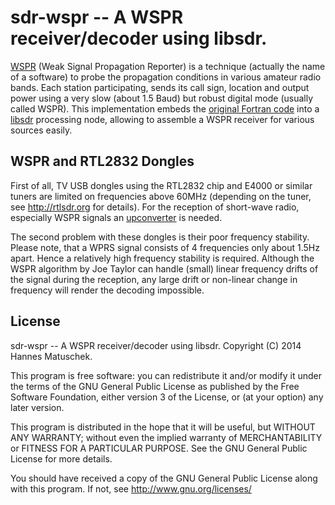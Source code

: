 # sdr-wspr -- A WSPR receiver/decoder using libsdr.

[WSPR](https://en.wikipedia.org/wiki/WSPR_(amateur_radio_software)) (Weak Signal Propagation Reporter) is a technique (actually the name of a software) to probe the propagation conditions in various amateur radio bands. Each station participating, sends its call sign, location and output power using a very slow (about 1.5 Baud) but robust digital mode (usually called WSPR). This implementation embeds the [original Fortran code](http://physics.princeton.edu/pulsar/K1JT/wspr.html) into a [libsdr](https://github.com/hmatuschek/libsdr) processing node, allowing to assemble a WSPR receiver for various sources easily.


## WSPR and RTL2832 Dongles

First of all, TV USB dongles using the RTL2832 chip and E4000 or similar tuners are limited on frequencies above 60MHz (depending on the tuner, see http://rtlsdr.org for details). For the reception of short-wave radio, especially WSPR signals an [upconverter](http://blog.kf7lze.net/2012/09/14/round-up-of-rtlsdr-upconverter-choices) is needed.

The second problem with these dongles is their poor frequency stability. Please note, that a WPRS signal consists of 4 frequencies only about 1.5Hz apart. Hence a relatively high frequency stability is required. Although the WSPR algorithm by Joe Taylor can handle (small) linear frequency drifts of the signal during the reception, any large drift or non-linear change in frequency will render the decoding impossible.


## License

sdr-wspr -- A WSPR receiver/decoder using libsdr. Copyright (C) 2014 Hannes Matuschek.

This program is free software: you can redistribute it and/or modify it under the terms of the GNU General Public License as published by the Free Software Foundation, either version 3 of the License, or (at your option) any later version.

This program is distributed in the hope that it will be useful, but WITHOUT ANY WARRANTY; without even the implied warranty of MERCHANTABILITY or FITNESS FOR A PARTICULAR PURPOSE.  See the GNU General Public License for more details.

You should have received a copy of the GNU General Public License along with this program.  If not, see http://www.gnu.org/licenses/

